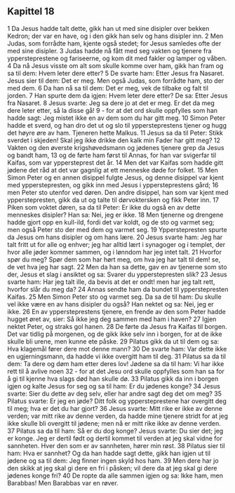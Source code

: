 ## Kapittel 18

1 Da Jesus hadde talt dette, gikk han ut med sine disipler over bekken Kedron; der var en have, og i den gikk han selv og hans disipler inn.
2 Men Judas, som forrådte ham, kjente også stedet; for Jesus samledes ofte der med sine disipler.
3 Judas hadde nå fått med seg vakten og tjenere fra yppersteprestene og fariseerne, og kom dit med fakler og lamper og våben.
4 Da nå Jesus visste om alt som skulle komme over ham, gikk han fram og sa til dem: Hvem leter dere etter?
5 De svarte ham: Etter Jesus fra Nasaret. Jesus sier til dem: Det er meg. Men også Judas, som forrådte ham, sto der med dem.
6 Da han nå sa til dem: Det er meg, vek de tilbake og falt til jorden.
7 Han spurte dem da igjen: Hvem leter dere etter? De sa: Etter Jesus fra Nasaret.
8 Jesus svarte: Jeg sa dere jo at det er meg. Er det da meg dere leter etter, så la disse gå!
9 - for at det ord skulle oppfylles som han hadde sagt: Jeg mistet ikke en av dem som du har gitt meg.
10 Simon Peter hadde et sverd, og han dro det ut og slo til yppersteprestens tjener og hugg det høyre øre av ham. Tjeneren hette Malkus.
11 Jesus sa da til Peter: Stikk sverdet i skjeden! Skal jeg ikke drikke den kalk min Fader har gitt meg?
12 Vakten og den øverste krigshøvedsmann og jødenes tjenere grep da Jesus og bandt ham,
13 og de førte ham først til Annas, for han var svigerfar til Kaifas, som var yppersteprest det år.
14 Men det var Kaifas som hadde gitt jødene det råd at det var gagnlig at ett menneske døde for folket.
15 Men Simon Peter og en annen disippel fulgte Jesus, og denne disippel var kjent med ypperstepresten, og gikk inn med Jesus i yppersteprestens gård;
16 men Peter sto utenfor ved døren. Den andre disippel, han som var kjent med ypperstepresten, gikk da ut og talte til dørvoktersken og fikk Peter inn.
17 Piken som voktet døren, sa da til Peter: Er ikke du også en av dette menneskes disipler? Han sa: Nei, jeg er ikke.
18 Men tjenerne og drengene hadde gjort opp en kull-ild, fordi det var koldt, og de sto og varmet seg; men også Peter sto der med dem og varmet seg.
19 Ypperstepresten spurte da Jesus om hans disipler og om hans lære.
20 Jesus svarte ham: Jeg har talt fritt ut for alle og enhver; jeg har alltid lært i synagoger og i templet, der hvor alle jøder kommer sammen, og i lønndom har jeg intet talt.
21 Hvorfor spør du meg? Spør dem som har hørt meg, om hva jeg har talt til dem! se, de vet hva jeg har sagt.
22 Men da han sa dette, gav en av tjenerne som sto der, Jesus et slag i ansiktet og sa: Svarer du ypperstepresten slik?
23 Jesus svarte ham: Har jeg talt ille, da bevis at det er ondt! men har jeg talt rett, hvorfor slår du meg da?
24 Annas sendte ham da bundet til ypperstepresten Kaifas.
25 Men Simon Peter sto og varmet seg. Da sa de til ham: Du skulle vel ikke være en av hans disipler du også? Han nektet og sa: Nei, jeg er ikke.
26 En av yppersteprestens tjenere, en frende av den som Peter hadde hugget øret av, sier: Så ikke jeg deg sammen med ham i haven?
27 Igjen nektet Peter, og straks gol hanen.
28 De førte da Jesus fra Kaifas til borgen. Det var tidlig på morgenen, og de gikk ikke selv inn i borgen, for at de ikke skulle bli urene, men kunne ete påske.
29 Pilatus gikk da ut til dem og sa: Hva klagemål fører dere mot denne mann?
30 De svarte ham: Var dette ikke en ugjerningsmann, da hadde vi ikke overgitt ham til deg.
31 Pilatus sa da til dem: Ta dere og døm ham etter deres lov! Jødene sa da til ham: Vi har ikke rett til å avlive noen
32 - for at det Jesu ord skulle oppfylles som han sa for å gi til kjenne hva slags død han skulle dø.
33 Pilatus gikk da inn i borgen igjen og kalte Jesus for seg og sa til ham: Er du jødenes konge?
34 Jesus svarte: Sier du dette av deg selv, eller har andre sagt deg det om meg?
35 Pilatus svarte: Er jeg en jøde? Ditt folk og yppersteprestene har overgitt deg til meg; hva er det du har gjort?
36 Jesus svarte: Mitt rike er ikke av denne verden; var mitt rike av denne verden, da hadde mine tjenere stridt for at jeg ikke skulle bli overgitt til jødene; men nå er mitt rike ikke av denne verden.
37 Pilatus sa da til ham: Så er du dog konge? Jesus svarte: Du sier det; jeg er konge. Jeg er dertil født og dertil kommet til verden at jeg skal vidne for sannheten. Hver den som er av sannheten, hører min røst.
38 Pilatus sier til ham: Hva er sannhet? Og da han hadde sagt dette, gikk han igjen ut til jødene og sa til dem: Jeg finner ingen skyld hos ham.
39 Men dere har jo den skikk at jeg skal gi dere en fri i påsken; vil dere da at jeg skal gi dere jødenes konge fri?
40 De ropte da alle sammen igjen og sa: Ikke ham, men Barabbas! Men Barabbas var en røver.
